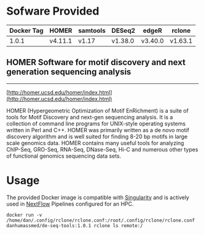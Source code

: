 # Sofware Provided

| Docker Tag | HOMER    | samtools | DESeq2  |edgeR    |rclone  |
|------------|----------|----------|---------|---------|--------|
| 1.0.1      | v4.11.1  | v1.17    | v1.38.0 | v3.40.0 |v1.63.1 |

## HOMER Software for motif discovery and next generation sequencing analysis
---

[http://homer.ucsd.edu/homer/index.html](http://homer.ucsd.edu/homer/index.html)


HOMER (Hypergeometric Optimization of Motif EnRichment) is a suite of tools for Motif Discovery and next-gen sequencing analysis.  It is a collection of command line programs for UNIX-style operating systems written in Perl and C++. HOMER was primarily written as a de novo motif discovery algorithm and is well suited for finding 8-20 bp motifs in large scale genomics data.  HOMER contains many useful tools for analyzing ChIP-Seq, GRO-Seq, RNA-Seq, DNase-Seq, Hi-C and numerous other types of functional genomics sequencing data sets.
<br>






# Usage

The provided Docker image is compatible with [Singularity](https://sylabs.io/docs/) and is actively used in [NextFlow](https://www.nextflow.io/) Pipelines configured for an HPC.


```
docker run -v /home/dan/.config/rclone/rclone.conf:/root/.config/rclone/rclone.conf danhumassmed/de-seq-tools:1.0.1 rclone ls remote:/
```

<br>
